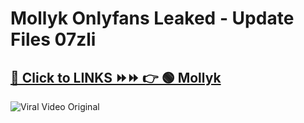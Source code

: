 
 # Mollyk Onlyfans Leaked - Update Files 07zli

## <h2><a href="https://clipsfans.com/Mollyk&ref=git">🔗 Click to LINKS ⏩⏩ 👉 🟢 Mollyk </a></h2>

<a href="https://clipsfans.com/Mollyk&ref=git" rel="nofollow" data-target="animated-image.originalLink"><img src="https://i.ibb.co.com/xMMVF88/686577567.gif" alt="Viral Video Original" style="max-width: 100%; display: inline-block;" data-target="animated-image.originalImage"></a>

